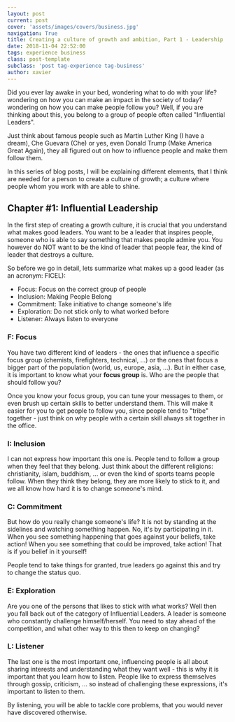```yaml
---
layout: post
current: post
cover: 'assets/images/covers/business.jpg'
navigation: True
title: Creating a culture of growth and ambition, Part 1 - Leadership
date: 2018-11-04 22:52:00
tags: experience business
class: post-template
subclass: 'post tag-experience tag-business'
author: xavier
---
```


Did you ever lay awake in your bed, wondering what to do with your life? wondering on how you can make an impact in the society of today? wondering on how you can make people follow you? Well, if you are thinking about this, you belong to a group of people often called "Influential Leaders".

Just think about famous people such as Martin Luther King (I have a dream), Che Guevara (Che) or yes, even Donald Trump (Make America Great Again), they all figured out on how to influence people and make them follow them.

In this series of blog posts, I will be explaining different elements, that I think are needed for a person to create a culture of growth; a culture where people whom you work with are able to shine.

## Chapter #1: Influential Leadership

In the first step of creating a growth culture, it is crucial that you understand what makes good leaders. You want to be a leader that inspires people, someone who is able to say something that makes people admire you. You however do NOT want to be the kind of leader that people fear, the kind of leader that destroys a culture.

So before we go in detail, lets summarize what makes up a good leader (as an acronym: FICEL):

* Focus: Focus on the correct group of people
* Inclusion: Making People Belong
* Commitment: Take initiative to change someone's life
* Exploration: Do not stick only to what worked before
* Listener: Always listen to everyone

### F: Focus

You have two different kind of leaders - the ones that influence a specific focus group (chemists, firefighters, technical, ...) or the ones that focus a bigger part of the population (world, us, europe, asia, ...). But in either case, it is important to know what your **focus group** is. Who are the people that should follow you?

Once you know your focus group, you can tune your messages to them, or even brush up certain skills to better understand them. This will make it easier for you to get people to follow you, since people tend to "tribe" together - just think on why people with a certain skill always sit together in the office.

### I: Inclusion

I can not express how important this one is. People tend to follow a group when they feel that they belong. Just think about the different religions: christianity, islam, buddhism, ... or even the kind of sports teams people follow. When they think they belong, they are more likely to stick to it, and we all know how hard it is to change someone's mind.

### C: Commitment

But how do you really change someone's life? It is not by standing at the sidelines and watching something happen. No, it's by participating in it. When you see something happening that goes against your beliefs, take action! When you see something that could be improved, take action! That is if you belief in it yourself!

People tend to take things for granted, true leaders go against this and try to change the status quo.

### E: Exploration

Are you one of the persons that likes to stick with what works? Well then you fall back out of the category of Influential Leaders. A leader is someone who constantly challenge himself/herself. You need to stay ahead of the competition, and what other way to this then to keep on changing?

### L: Listener

The last one is the most important one, influencing people is all about sharing interests and understanding what they want well - this is why it is important that you learn how to listen. People like to express themselves through gossip, criticism, ... so instead of challenging these expressions, it's important to listen to them.

By listening, you will be able to tackle core problems, that you would never have discovered otherwise.
